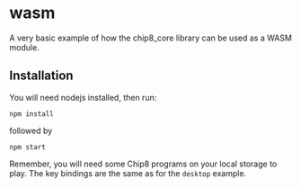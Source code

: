 # wasm

A very basic example of how the chip8_core library can be used as a WASM module.

## Installation

You will need nodejs installed, then run:
```
npm install
```
followed by 
```
npm start
```

Remember, you will need some Chip8 programs on your local storage to play. 
The key bindings are the same as for the `desktop` example.

